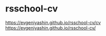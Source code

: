# rsschool-cv
https://evgeniyashin.github.io/rsschool-cv/cv
https://evgeniyashin.github.io/rsschool-cv/